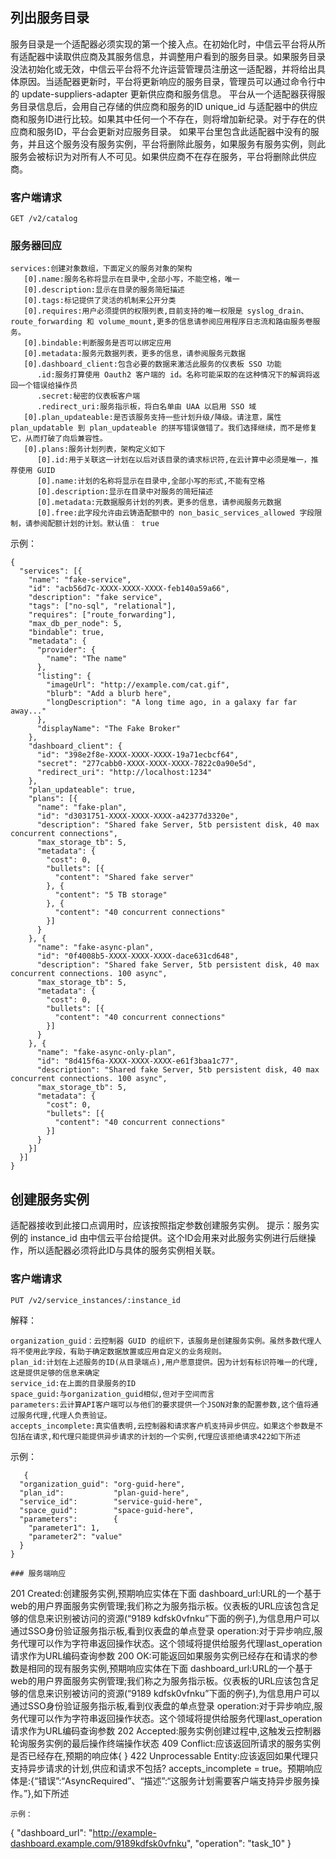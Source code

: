 
## 列出服务目录
服务目录是一个适配器必须实现的第一个接入点。在初始化时，中信云平台将从所有适配器中读取供应商及其服务信息，并调整用户看到的服务目录。如果服务目录没法初始化或无效，中信云平台将不允许运营管理员注册这一适配器，并将给出具体原因。当适配器更新时，平台将更新响应的服务目录，管理员可以通过命令行中的 update-suppliers-adapter 更新供应商和服务信息。 平台从一个适配器获得服务目录信息后，会用自己存储的供应商和服务的ID unique_id 与适配器中的供应商和服务ID进行比较。如果其中任何一个不存在，则将增加新纪录。对于存在的供应商和服务ID，平台会更新对应服务目录。 如果平台里包含此适配器中没有的服务，并且这个服务没有服务实例，平台将删除此服务，如果服务有服务实例，则此服务会被标识为对所有人不可见。如果供应商不在存在服务，平台将删除此供应商。

### 客户端请求
```
GET /v2/catalog
```

### 服务器回应
```
services:创建对象数组，下面定义的服务对象的架构
   [0].name:服务名称将显示在目录中,全部小写，不能空格，唯一
   [0].description:显示在目录的服务简短描述
   [0].tags:标记提供了灵活的机制来公开分类
   [0].requires:用户必须提供的权限列表,目前支持的唯一权限是 syslog_drain、 route_forwarding 和 volume_mount,更多的信息请参阅应用程序日志流和路由服务卷服务。
   [0].bindable:判断服务是否可以绑定应用
   [0].metadata:服务元数据列表，更多的信息，请参阅服务元数据
   [0].dashboard_client:包含必要的数据来激活此服务的仪表板 SSO 功能
      .id:服务打算使用 Oauth2 客户端的 id。名称可能采取的在这种情况下的解调将返回一个错误给操作员
      .secret:秘密的仪表板客户端
      .redirect_uri:服务指示板，将白名单由 UAA 以启用 SSO 域
   [0].plan_updateable:是否该服务支持一些计划升级/降级。请注意，属性 plan_updatable 到 plan_updateable 的拼写错误做错了。我们选择继续，而不是修复它，从而打破了向后兼容性。
   [0].plans:服务计划列表，架构定义如下
      [0].id:用于关联这一计划在以后对该目录的请求标识符,在云计算中必须是唯一，推荐使用 GUID
      [0].name:计划的名称将显示在目录中,全部小写的形式,不能有空格
      [0].description:显示在目录中对服务的简短描述
      [0].metadata:元数据服务计划的列表。更多的信息，请参阅服务元数据
      [0].free:此字段允许由云铸造配额中的 non_basic_services_allowed 字段限制，请参阅配额计划的计划。默认值︰ true
```
示例：
```
{
  "services": [{
    "name": "fake-service",
    "id": "acb56d7c-XXXX-XXXX-XXXX-feb140a59a66",
    "description": "fake service",
    "tags": ["no-sql", "relational"],
    "requires": ["route_forwarding"],
    "max_db_per_node": 5,
    "bindable": true,
    "metadata": {
      "provider": {
        "name": "The name"
      },
      "listing": {
        "imageUrl": "http://example.com/cat.gif",
        "blurb": "Add a blurb here",
        "longDescription": "A long time ago, in a galaxy far far away..."
      },
      "displayName": "The Fake Broker"
    },
    "dashboard_client": {
      "id": "398e2f8e-XXXX-XXXX-XXXX-19a71ecbcf64",
      "secret": "277cabb0-XXXX-XXXX-XXXX-7822c0a90e5d",
      "redirect_uri": "http://localhost:1234"
    },
    "plan_updateable": true,
    "plans": [{
      "name": "fake-plan",
      "id": "d3031751-XXXX-XXXX-XXXX-a42377d3320e",
      "description": "Shared fake Server, 5tb persistent disk, 40 max concurrent connections",
      "max_storage_tb": 5,
      "metadata": {
        "cost": 0,
        "bullets": [{
          "content": "Shared fake server"
        }, {
          "content": "5 TB storage"
        }, {
          "content": "40 concurrent connections"
        }]
      }
    }, {
      "name": "fake-async-plan",
      "id": "0f4008b5-XXXX-XXXX-XXXX-dace631cd648",
      "description": "Shared fake Server, 5tb persistent disk, 40 max concurrent connections. 100 async",
      "max_storage_tb": 5,
      "metadata": {
        "cost": 0,
        "bullets": [{
          "content": "40 concurrent connections"
        }]
      }
    }, {
      "name": "fake-async-only-plan",
      "id": "8d415f6a-XXXX-XXXX-XXXX-e61f3baa1c77",
      "description": "Shared fake Server, 5tb persistent disk, 40 max concurrent connections. 100 async",
      "max_storage_tb": 5,
      "metadata": {
        "cost": 0,
        "bullets": [{
          "content": "40 concurrent connections"
        }]
      }
    }]
  }]
} 
```
## 创建服务实例
适配器接收到此接口点调用时，应该按照指定参数创建服务实例。 提示：服务实例的 instance_id 由中信云平台给提供。这个ID会用来对此服务实例进行后继操作，所以适配器必须将此ID与具体的服务实例相关联。
### 客户端请求
```
PUT /v2/service_instances/:instance_id
```
解释：
```
organization_guid：云控制器 GUID 的组织下，该服务是创建服务实例。虽然多数代理人将不使用此字段，有助于确定数据放置或应用自定义的业务规则。
plan_id:计划在上述服务的ID(从目录端点),用户愿意提供。因为计划有标识符唯一的代理,这是提供足够的信息来确定
service_id:在上面的目录服务的ID
space_guid:与organization_guid相似,但对于空间而言
parameters:云计算API客户端可以与他们的要求提供一个JSON对象的配置参数,这个值将通过服务代理,代理人负责验证。
accepts_incomplete:真实值表明,云控制器和请求客户机支持异步供应。如果这个参数是不包括在请求,和代理只能提供异步请求的计划的一个实例,代理应该拒绝请求422如下所述
```
示例：
```
   {
  "organization_guid": "org-guid-here",
  "plan_id":           "plan-guid-here",
  "service_id":        "service-guid-here",
  "space_guid":        "space-guid-here",
  "parameters":        {
    "parameter1": 1,
    "parameter2": "value"
  }
}
```
```
### 服务端响应
```
201 Created:创建服务实例,预期响应实体在下面
   dashboard_url:URL的一个基于web的用户界面服务实例管理;我们称之为服务指示板。仪表板的URL应该包含足够的信息来识别被访问的资源(“9189 kdfsk0vfnku”下面的例子),为信息用户可以通过SSO身份验证服务指示板,看到仪表盘的单点登录
   operation:对于异步响应,服务代理可以作为字符串返回操作状态。这个领域将提供给服务代理last_operation请求作为URL编码查询参数
200 OK:可能返回如果服务实例已经存在和请求的参数是相同的现有服务实例,预期响应实体在下面
   dashboard_url:URL的一个基于web的用户界面服务实例管理;我们称之为服务指示板。仪表板的URL应该包含足够的信息来识别被访问的资源(“9189 kdfsk0vfnku”下面的例子),为信息用户可以通过SSO身份验证服务指示板,看到仪表盘的单点登录
   operation:对于异步响应,服务代理可以作为字符串返回操作状态。这个领域将提供给服务代理last_operation请求作为URL编码查询参数
202 Accepted:服务实例创建过程中,这触发云控制器轮询服务实例的最后操作终端操作状态
409 Conflict:应该返回所请求的服务实例是否已经存在,预期的响应体{ }
422 Unprocessable Entity:应该返回如果代理只支持异步请求的计划,供应和请求不包括? accepts_incomplete = true。预期响应体是:{“错误”:“AsyncRequired”、“描述”:“这服务计划需要客户端支持异步服务操作。”},如下所述
```
示例：
```
{
 "dashboard_url": "http://example-dashboard.example.com/9189kdfsk0vfnku",
 "operation": "task_10"
}
```
   

     




